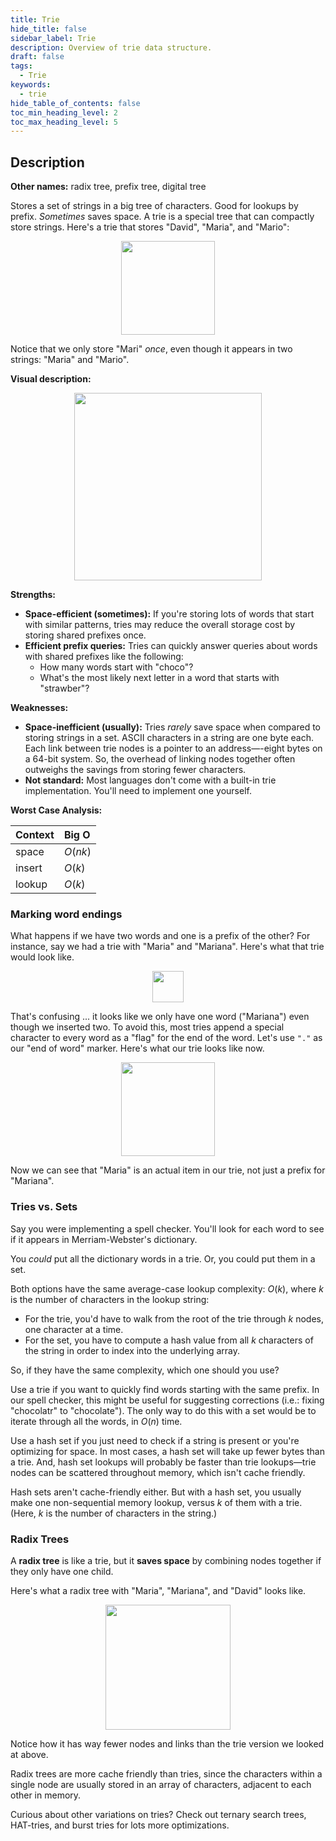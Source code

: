 ```yaml
---
title: Trie
hide_title: false
sidebar_label: Trie
description: Overview of trie data structure.
draft: false
tags: 
  - Trie
keywords: 
  - trie
hide_table_of_contents: false
toc_min_heading_level: 2
toc_max_heading_level: 5
---
```


## Description

**Other names:** radix tree, prefix tree, digital tree

Stores a set of strings in a big tree of characters. Good for lookups by prefix. *Sometimes* saves space. A trie is a special tree that can compactly store strings. Here's a trie that stores "David", "Maria", and "Mario":

<div align='center' className='centeredImageDiv'>
  <img width="150px" src={require('@site/static/img/dsa/quick-ref/trie-f2.png').default} />
</div>

Notice that we only store "Mari" *once*, even though it appears in two strings: "Maria" and "Mario".

**Visual description:**

<div align='center' className='centeredImageDiv'>
  <img width="300px" src={require('@site/static/img/dsa/quick-ref/trie.png').default} />
</div>

**Strengths:**

- **Space-efficient (sometimes):** If you're storing lots of words that start with similar patterns, tries may reduce the overall storage cost by storing shared prefixes once.
- **Efficient prefix queries:** Tries can quickly answer queries about words with shared prefixes like the following:
  + How many words start with "choco"?
  + What's the most likely next letter in a word that starts with "strawber"?

**Weaknesses:** 

- **Space-inefficient (usually):** Tries *rarely* save space when compared to storing strings in a set. ASCII characters in a string are one byte each. Each link between trie nodes is a pointer to an address—-eight bytes on a 64-bit system. So, the overhead of linking nodes together often outweighs the savings from storing fewer characters.
- **Not standard:** Most languages don't come with a built-in trie implementation. You'll need to implement one yourself.

**Worst Case Analysis:**

| Context | Big O |
| :-- | :-- |
| space | $O(nk)$ |
| insert | $O(k)$ |
| lookup | $O(k)$ |

### Marking word endings

What happens if we have two words and one is a prefix of the other? For instance, say we had a trie with "Maria" and "Mariana". Here's what that trie would look like.

<div align='center' className='centeredImageDiv'>
  <img width="50px" src={require('@site/static/img/dsa/quick-ref/trie-f3.png').default} />
</div>

That's confusing ... it looks like we only have one word ("Mariana") even though we inserted two. To avoid this, most tries append a special character to every word as a "flag" for the end of the word. Let's use `"."` as our "end of word" marker. Here's what our trie looks like now.

<div align='center' className='centeredImageDiv'>
  <img width="150px" src={require('@site/static/img/dsa/quick-ref/trie-f4.png').default} />
</div>

Now we can see that "Maria" is an actual item in our trie, not just a prefix for "Mariana".

### Tries vs. Sets

Say you were implementing a spell checker. You'll look for each word to see if it appears in Merriam-Webster's dictionary.

You *could* put all the dictionary words in a trie. Or, you could put them in a set.

Both options have the same average-case lookup complexity: $O(k)$, where $k$ is the number of characters in the lookup string:

- For the trie, you'd have to walk from the root of the trie through $k$ nodes, one character at a time.
- For the set, you have to compute a hash value from all $k$ characters of the string in order to index into the underlying array.

So, if they have the same complexity, which one should you use?

Use a trie if you want to quickly find words starting with the same prefix. In our spell checker, this might be useful for suggesting corrections (i.e.: fixing "chocolatr" to "chocolate"). The only way to do this with a set would be to iterate through all the words, in $O(n)$ time.

Use a hash set if you just need to check if a string is present or you're optimizing for space. In most cases, a hash set will take up fewer bytes than a trie. And, hash set lookups will probably be faster than trie lookups—trie nodes can be scattered throughout memory, which isn't cache friendly.

Hash sets aren't cache-friendly either. But with a hash set, you usually make one non-sequential memory lookup, versus $k$ of them with a trie. (Here, $k$ is the number of characters in the string.)

### Radix Trees

A **radix tree** is like a trie, but it **saves space** by combining nodes together if they only have one child.

Here's what a radix tree with "Maria", "Mariana", and "David" looks like.

<div align='center' className='centeredImageDiv'>
  <img width="200px" src={require('@site/static/img/dsa/quick-ref/trie-f5.png').default} />
</div>

Notice how it has way fewer nodes and links than the trie version we looked at above.

Radix trees are more cache friendly than tries, since the characters within a single node are usually stored in an array of characters, adjacent to each other in memory.

Curious about other variations on tries? Check out ternary search trees, HAT-tries, and burst tries for lots more optimizations.
